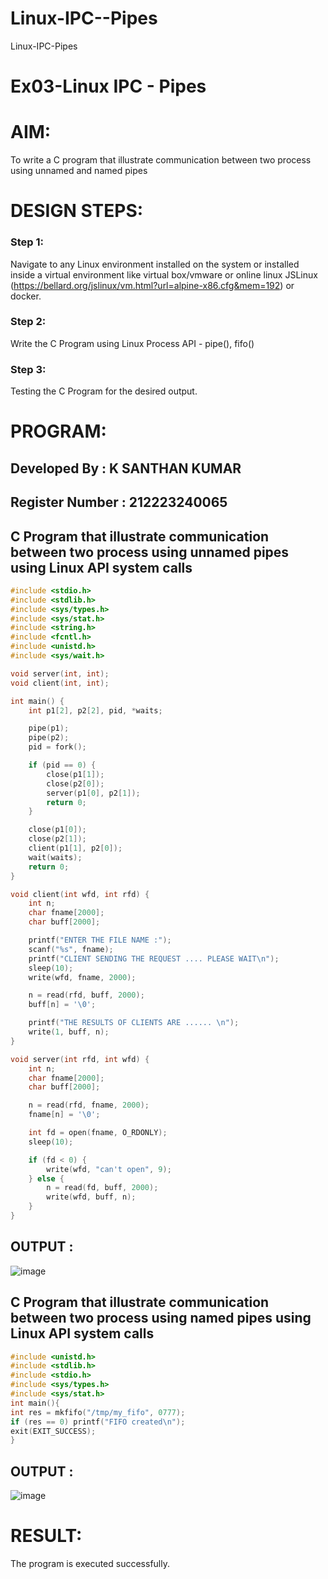 # Linux-IPC--Pipes
Linux-IPC-Pipes


# Ex03-Linux IPC - Pipes

# AIM:
To write a C program that illustrate communication between two process using unnamed and named pipes

# DESIGN STEPS:

### Step 1:

Navigate to any Linux environment installed on the system or installed inside a virtual environment like virtual box/vmware or online linux JSLinux (https://bellard.org/jslinux/vm.html?url=alpine-x86.cfg&mem=192) or docker.

### Step 2:

Write the C Program using Linux Process API - pipe(), fifo()

### Step 3:

Testing the C Program for the desired output. 

# PROGRAM:
## Developed By : K SANTHAN KUMAR
## Register Number : 212223240065
## C Program that illustrate communication between two process using unnamed pipes using Linux API system calls
```c
#include <stdio.h>
#include <stdlib.h>
#include <sys/types.h> 
#include <sys/stat.h> 
#include <string.h> 
#include <fcntl.h> 
#include <unistd.h>
#include <sys/wait.h>

void server(int, int); 
void client(int, int); 

int main() { 
    int p1[2], p2[2], pid, *waits; 

    pipe(p1); 
    pipe(p2); 
    pid = fork(); 

    if (pid == 0) { 
        close(p1[1]); 
        close(p2[0]); 
        server(p1[0], p2[1]); 
        return 0;
    } 

    close(p1[0]); 
    close(p2[1]); 
    client(p1[1], p2[0]); 
    wait(waits); 
    return 0; 
} 

void client(int wfd, int rfd) {
    int n; 
    char fname[2000];
    char buff[2000];

    printf("ENTER THE FILE NAME :");
    scanf("%s", fname);
    printf("CLIENT SENDING THE REQUEST .... PLEASE WAIT\n");
    sleep(10);
    write(wfd, fname, 2000);

    n = read(rfd, buff, 2000);
    buff[n] = '\0';

    printf("THE RESULTS OF CLIENTS ARE ...... \n"); 
    write(1, buff, n);
}

void server(int rfd, int wfd) { 
    int n; 
    char fname[2000]; 
    char buff[2000];

    n = read(rfd, fname, 2000);
    fname[n] = '\0';

    int fd = open(fname, O_RDONLY);
    sleep(10); 

    if (fd < 0) {
        write(wfd, "can't open", 9); 
    } else {
        n = read(fd, buff, 2000); 
        write(wfd, buff, n); 
    }
}

```

## OUTPUT :
![image](https://github.com/SANTHAN-2006/Linux-IPC-Pipes/assets/80164014/e2e13fbc-0d0b-4cac-99c5-01bfdfe4ab7c)


## C Program that illustrate communication between two process using named pipes using Linux API system calls
```c
#include <unistd.h>
#include <stdlib.h>
#include <stdio.h>
#include <sys/types.h>
#include <sys/stat.h>
int main(){
int res = mkfifo("/tmp/my_fifo", 0777);
if (res == 0) printf("FIFO created\n");
exit(EXIT_SUCCESS);
}

```

## OUTPUT :
![image](https://github.com/SANTHAN-2006/Linux-IPC-Pipes/assets/80164014/2b46612e-ea3b-490b-bc91-3350b25c4dc2)


# RESULT:
The program is executed successfully.
